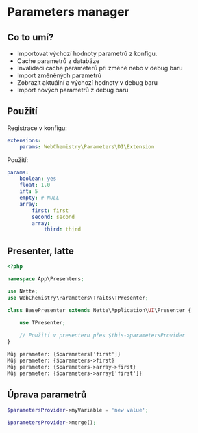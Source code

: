 # Parameters manager

## Co to umí?
- Importovat výchozí hodnoty parametrů z konfigu.
- Cache parametrů z databáze
- Invalidaci cache parameterů při změně nebo v debug baru
- Import změněných parametrů
- Zobrazit aktuální a výchozí hodnoty v debug baru
- Import nových parametrů z debug baru

## Použití

Registrace v konfigu:
```yaml
extensions:
    params: WebChemistry\Parameters\DI\Extension
```

Použití:
```yaml
params:
    boolean: yes
    float: 1.0
    int: 5
    empty: # NULL
    array:
        first: first
        second: second
        array:
            third: third
```

## Presenter, latte

```php
<?php

namespace App\Presenters;

use Nette;
use WebChemistry\Parameters\Traits\TPresenter;

class BasePresenter extends Nette\Application\UI\Presenter {
    
    use TPresenter;
    
    // Použití v presenteru přes $this->parametersProvider
}
```

```html
Můj parameter: {$parameters['first']}
Můj parameter: {$parameters->first}
Můj parameter: {$parameters->array->first}
Můj parameter: {$parameters->array['first']}
```

## Úprava parametrů

```php
$parametersProvider->myVariable = 'new value';

$parametersProvider->merge();
```